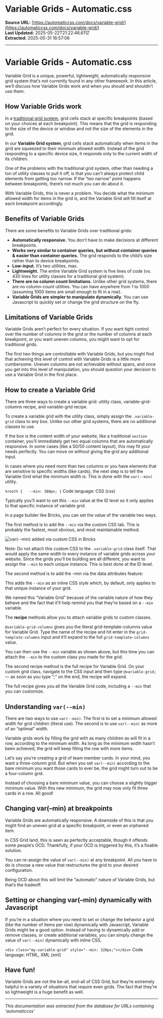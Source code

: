 # Variable Grids - Automatic.css

**Source URL:** [https://automaticcss.com/docs/variable-grid/](https://automaticcss.com/docs/variable-grid/)  
**Last Updated:** 2025-05-22T21:22:46.611Z  
**Extracted:** 2025-05-31 16:57:06

---

# Variable Grids - Automatic.css

Variable Grid is a unique, powerful, lightweight, automatically responsive grid system that’s not currently found in any other framework. In this article, we’ll discuss how Variable Grids work and when you should and shouldn’t use them.

## How Variable Grids work

In a [traditional grid system](https://automaticcss.com/docs/grid-classes-standard/), grid cells stack at specific breakpoints (based on your choices at each breakpoint). This means that the grid is responding to the size of the device or window and not the size of the elements in the grid.

In our **Variable Grid system**, grid cells stack automatically when items in the grid are squeezed to their minimum allowed width. Instead of the grid responding to a specific device size, it responds only to the current width of its children.

One of the problems with the traditional grid system, other than needing a ton of utility classes to pull it off, is that you can’t always protect child elements from getting too narrow. If the “too narrow” point happens between breakpoints, there’s not much you can do about it.

With Variable Grids, this is never a problem. You decide what the minimum allowed width for items in the grid is, and the Variable Grid will fill itself at each breakpoint accordingly.

## Benefits of Variable Grids

There are some benefits to Variable Grids over traditional grids:

*   **Automatically responsive.** You don’t have to make decisions at different breakpoints.
*   **Works very similar to container queries, but without container queries & easier than container queries.** The grid responds to the child’s size rather than to device breakpoints.
*   **Low-input.** It’s two utilities, max.
*   **Lightweight.** The entire Variable Grid system is five lines of code (vs. 430 lines for utility classes for a traditional grid system).
*   **There are no column count limitations.** Unlike other grid systems, there are no column-count utilities. You can have anywhere from 1 to 1000 (assuming 1000 items are small enough to fit in a row).
*   **Variable Grids are simpler to manipulate dynamically**. You can use Javascript to quickly set or change the grid structure on the fly.

## Limitations of Variable Grids

Variable Grids aren’t perfect for every situation. If you want tight control over the number of columns in the grid or the number of columns at each breakpoint, or you want uneven columns, you might want to opt for traditional grids.

The first two things are controllable with Variable Grids, but you might find that achieving this level of control with Variable Grids is a little more cumbersome. Uneven columns are not achievable without spans, and once you get into this level of manipulation, you should question your decision to use a Variable Grid in the first place.

## How to create a Variable Grid

There are three ways to create a variable grid: utility class, variable-grid-columns recipe, and variable-grid recipe.

To create a variable grid with the utility class, simply assign the `.variable-grid` class to any box. Unlike our other grid systems, there are no additional classes to use.

If the box is the content width of your website, like a traditional `section` container, you’ll immediately get two equal columns that are automatically responsive. In some cases (like a 50/50 content layout), this may fit your needs perfectly. You can move on without giving the grid any additional input.

In cases where you need more than two columns or you have elements that are sensitive to specific widths (like cards), the next step is to tell the Variable Grid what the minimum width is. This is done with the `var(--min)` utility.

`%root% {   --min: 380px; }`
Code language: CSS (css)

Typically you’ll want to set this `--min` value at the ID level so it only applies to that specific instance of variable grid.

In a page builder like Bricks, you can set the value of the variable two ways.

The first method is to add the `--min` via the custom CSS tab. This is probably the fastest, most obvious, and most maintainable method.

![var(--min) added via custom CSS in Bricks](https://automaticcss.com/wp-content/uploads/CleanShot-2024-01-29-at-14.03.20@2x-921x1024.jpg)

Note: Do not attach this custom CSS to the `.variable-grid` class itself. That would apply the same width to every instance of variable grids across your website. Since the grids you’ll be building are all different, you want to assign the `--min` to each unique instance. This is best done at the ID level.

The second method is to add the –min via the data attributes feature:

This adds the `--min` as an inline CSS style which, by default, only applies to that unique instance of your grid.

We named this “Variable Grid” because of the variable nature of how they behave and the fact that it’ll help remind you that they’re based on a `--min` variable.

The **recipe** methods allow you to attach variable grids to custom classes.

`@variable-grid-columns` gives you the literal grid-template-columns value for Variable Grid. Type the name of the recipe and hit enter in the `grid-template-columns` input and it’ll expand to the full `grid-template-columns` value.

You can then use the `--min` variable as shown above, but this time you can attach the `--min` to the custom class you made for the grid.

The second recipe method is the full recipe for Variable Grid. On your custom grid class, navigate to the CSS input and then type `@variable-grid;` –– as soon as you type “;” on the end, the recipe will expand.

The full recipe gives you all the Variable Grid code, including a `--min` that you can customize.

## Understanding `var(--min)`

There are two ways to use `var(--min)`. The first is to set a minimum allowed width for grid children (literal use). The second is to use `var(--min)` as more of an “optimal” width.

Variable grids work by filling the grid with as many children as will fit in a row, according to the minimum width. As long as the minimum width hasn’t been achieved, the grid will keep filling the row with more items.

Let’s say you’re creating a grid of team member cards. In your mind, you want a three-column grid. But when you set `var(--min)` according to the bare minimum you want those cards to ever be, the grid might turn out to be a four-column grid.

Instead of choosing a bare minimum value, you can choose a slightly bigger minimum value. With this new minimum, the grid may now only fit three cards in a row. All good!

## Changing var(–min) at breakpoints

Variable Grids are automatically responsive. A downside of this is that you might find an uneven grid at a specific breakpoint, or even an orphaned item.

In CSS Grid land, this is seen as perfectly acceptable, though it offends some people’s OCD. Thankfully, if your OCD is triggered by this, it’s a fixable solution.

You can re-assign the value of `var(--min)` at any breakpoint. All you have to do is choose a new value that restructures the grid to your desired configuration.

Being OCD about this will limit the “automatic” nature of Variable Grids, but that’s the tradeoff.

## Setting or changing var(–min) dynamically with Javascript

If you’re in a situation where you need to set or change the behavior a grid (like the number of items per row) dynamically with Javascript, Variable Grids might be a good option. Instead of having to dynamically add or remove classes, or create additional variables, you can simply change the value of `var(--min)` dynamically with inline CSS.

`<div class="my-variable-grid" style="--min: 320px;"></div>`
Code language: HTML, XML (xml)

## Have fun!

Variable Grids are not the be-all, end-all of CSS Grid, but they’re extremely helpful in a variety of situations that require even grids. The fact that they’re so lightweight is a huge benefit as well.

---

*This documentation was extracted from the database for URLs containing 'automaticcss'*
